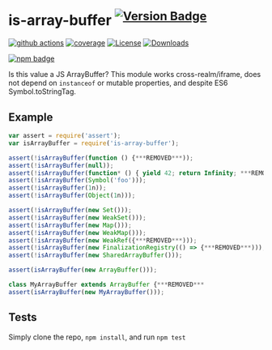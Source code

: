 # is-array-buffer <sup>[![Version Badge][npm-version-svg]][package-url]</sup>

[![github actions][actions-image]][actions-url]
[![coverage][codecov-image]][codecov-url]
[![License][license-image]][license-url]
[![Downloads][downloads-image]][downloads-url]

[![npm badge][npm-badge-png]][package-url]

Is this value a JS ArrayBuffer? This module works cross-realm/iframe, does not depend on `instanceof` or mutable properties, and despite ES6 Symbol.toStringTag.

## Example

```js
var assert = require('assert');
var isArrayBuffer = require('is-array-buffer');

assert(!isArrayBuffer(function () {***REMOVED***));
assert(!isArrayBuffer(null));
assert(!isArrayBuffer(function* () { yield 42; return Infinity; ***REMOVED***);
assert(!isArrayBuffer(Symbol('foo')));
assert(!isArrayBuffer(1n));
assert(!isArrayBuffer(Object(1n)));

assert(!isArrayBuffer(new Set()));
assert(!isArrayBuffer(new WeakSet()));
assert(!isArrayBuffer(new Map()));
assert(!isArrayBuffer(new WeakMap()));
assert(!isArrayBuffer(new WeakRef({***REMOVED***)));
assert(!isArrayBuffer(new FinalizationRegistry(() => {***REMOVED***)));
assert(!isArrayBuffer(new SharedArrayBuffer()));

assert(isArrayBuffer(new ArrayBuffer()));

class MyArrayBuffer extends ArrayBuffer {***REMOVED***
assert(isArrayBuffer(new MyArrayBuffer()));
```

## Tests
Simply clone the repo, `npm install`, and run `npm test`

[package-url]: https://npmjs.org/package/is-array-buffer
[npm-version-svg]: https://versionbadg.es/inspect-js/is-array-buffer.svg
[deps-svg]: https://david-dm.org/inspect-js/is-array-buffer.svg
[deps-url]: https://david-dm.org/inspect-js/is-array-buffer
[dev-deps-svg]: https://david-dm.org/inspect-js/is-array-buffer/dev-status.svg
[dev-deps-url]: https://david-dm.org/inspect-js/is-array-buffer#info=devDependencies
[npm-badge-png]: https://nodei.co/npm/is-array-buffer.png?downloads=true&stars=true
[license-image]: https://img.shields.io/npm/l/is-array-buffer.svg
[license-url]: LICENSE
[downloads-image]: https://img.shields.io/npm/dm/is-array-buffer.svg
[downloads-url]: https://npm-stat.com/charts.html?package=is-array-buffer
[codecov-image]: https://codecov.io/gh/inspect-js/is-array-buffer/branch/main/graphs/badge.svg
[codecov-url]: https://app.codecov.io/gh/inspect-js/is-array-buffer/
[actions-image]: https://img.shields.io/endpoint?url=https://github-actions-badge-u3jn4tfpocch.runkit.sh/inspect-js/is-array-buffer
[actions-url]: https://github.com/inspect-js/is-array-buffer/actions
